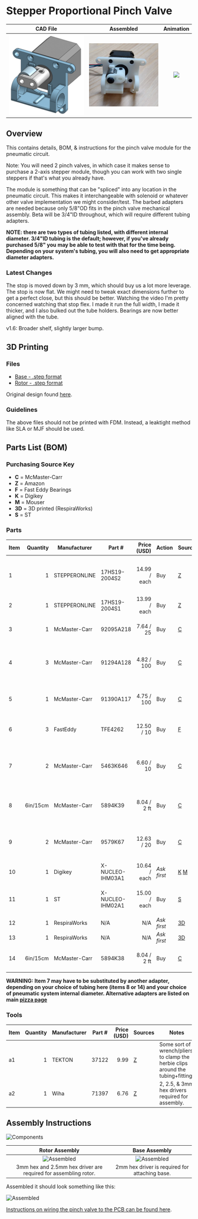 # Stepper Proportional Pinch Valve

  CAD File         |  Assembled         |Animation           
:------------------:|:-----------------:|:-------------------------:
![](assets/rendering_1_6.png)  |  ![](assets/assembled.png)  |  ![](assets/animation.gif)

## Overview

This contains details, BOM, & instructions for the pinch valve module for the pneumatic circuit. 

Note: You will need 2 pinch valves, in which case it makes sense to purchase a 2-axis stepper module, though you can work with two single steppers if that's what you already have. 

The module is something that can be "spliced" into any location in the pneumatic circuit.
This makes it interchangeable with solenoid or whatever other valve implementation we might consider/test.
The barbed adapters are needed because only 5/8"OD fits in the pinch valve mechanical assembly.
Beta will be 3/4"ID throughout, which will require different tubing adapters.

**NOTE: there are two types of tubing listed, with different internal diameter. 3/4"ID tubing is the default; however, if you've already purchased 5/8" you may be able to test with that for the time being. Depending on your system's tubing, you will also need to get appropriate diameter adapters.** 

### Latest Changes

The stop is moved down by 3 mm, which should buy us a lot more leverage.
The stop is now flat. We might need to tweak exact dimensions further to get a perfect close, but this should be better.
Watching the video I'm pretty concerned watching that stop flex. I made it run the full width, I made it thicker, and I also bulked out the tube holders.
Bearings are now better aligned with the tube.

v1.6: Broader shelf, slightly larger bump.

## 3D Printing

### Files 

- [Base - .step format](assets/exhaust%20pinch%20valve%201.6%20-%20base.step)
- [Rotor - .step format](assets/exhaust%20pinch%20valve%201.6%20-%20rotor.step)

Original design found
[here](https://cad.onshape.com/documents/3fe0c1f79c482144c267173d/w/2ad1c08071a25185f9c78c68/e/03a49465e4e026f9f102d0af).

### Guidelines

The above files should not be printed with FDM. Instead, a leaktight method like SLA or MJF should be used.

## Parts List (BOM)

### Purchasing Source Key

* **C**  = McMaster-Carr
* **Z**  = Amazon
* **F**  = Fast Eddy Bearings
* **K**  = Digikey
* **M**  = Mouser
* **3D** = 3D printed (RespiraWorks)
* **S**  = ST

### Parts 

| Item | Quantity | Manufacturer  | Part #              | Price (USD)     | Action     | Sources            | Notes |
| ------ |---------:| ------------- | ------------------- | ------------:| ------------ |--------------------| ----- |
| 1      |        1 | STEPPERONLINE | 17HS19-2004S2       |14.99 / each  | Buy          | [Z][1amzn]         | Stepper motor. Make sure to get one with the full-cut D-shaft. |
| 2      |        1 | STEPPERONLINE | 17HS19-2004S1       |13.99 / each  | Buy          | [Z][2amzn]         | **alternative to 1** Stepper motor.  |
| 3      |        1 | McMaster-Carr | 92095A218           |   7.64 / 25  | Buy          | [C][3mcmc]         | M5x30mm button head. Axle for bearing. |
| 4      |        3 | McMaster-Carr | 91294A128           |  4.82 / 100  | Buy          | [C][4mcmc]         | M3x8mm flat head. Attaches frame to stepper body |
| 5      |        1 | McMaster-Carr | 91390A117           |  4.75 / 100  | Buy          | [C][5mcmc]         | M5x5mm set screw. Attaches rotor to stepper |
| 6      |        3 | FastEddy      | TFE4262             |  12.50 / 10  | Buy          | [F][6fast]         | 5x16x5 Metal shielded bearings |
| 7      |        2 | McMaster-Carr | 5463K646            |  6.60 / 10   | Buy          | [C][7mcmc]         | Reducer 5/8"ID <-> 1/2"ID, single barb **READ WARNING BELOW**|
| 8      | 6in/15cm | McMaster-Carr | 5894K39             |  8.04 / 2 ft | Buy          | [C][8mcmc]         | Continuous-Flex Soft Tygon PVC Tubing, 1/2" ID, 5/8" OD |
| 9      |        2 | McMaster-Carr | 9579K67             |  12.63 / 20  | Buy          | [C][9mcmc]         | Easy-Install Double Snap-Grip Clamps, 1/2" to 19/32" ID |
| 10     |        1 | Digikey       | X-NUCLEO-IHM03A1    | 10.64 / each | *Ask first*  | [K][10key] [M][10mr] | Stepper driver dev board |
| 11     |        1 | ST            | X-NUCLEO-IHM02A1    | 15.00 / each | Buy          | [S][11st]    | **ALT for item 10:** Two-axis stepper driver dev board |
| 12     |        1 | RespiraWorks  | N/A                 |       N/A    | *Ask first*  | [3D][123d]         | BASE - 3D printed |
| 13     |        1 | RespiraWorks  | N/A                 |       N/A    | *Ask first*  | [3D][123d]         | ROTOR - 3D printed |
| 14     | 6in/15cm | McMaster-Carr | 5894K38             |  8.04 / 2 ft | Buy          | [C][14mcmc]        | **alternative to 8**, tubing 3/8" ID, 5/8" OD |

**WARNING: Item 7 may have to be substituted by another adapter, depending on your choice of tubing here (items 8 or 14) and your choice of pneumatic system internal diameter. Alternative adapters are listed on main [pizza page](../../4_Prototype_Assembly/Alpha_Build_Instructions/pizza_build.md)**

[1amzn]:   https://www.amazon.com/dp/B07Z1J8JWH
[2amzn]:   https://www.amazon.com/gp/product/B00PNEQKC0
[3mcmc]:   https://www.mcmaster.com/92095A218
[4mcmc]:   https://www.mcmaster.com/91294A128
[5mcmc]:   https://www.mcmaster.com/91390A117
[6fast]:   https://www.fasteddybearings.com/5x16x5-metal-shielded-bearing-625-zz-10-units/
[7mcmc]:   https://www.mcmaster.com/5463K646
[8mcmc]:   https://www.mcmaster.com/5894K39
[9mcmc]:   https://www.mcmaster.com/9579K67
[10key]:    https://www.digikey.com/short/z442qt
[10mr]:     https://www.mouser.com/ProductDetail/511-X-NUCLEO-IHM03A1
[11st]:    https://www.st.com/en/ecosystems/x-nucleo-ihm02a1.html#sample-and-buy
[123d]:    https://github.com/RespiraWorks/SystemDesign/blob/grace-pinch-valve-updates/2_Research_&_Development/Project-Pinch_Valve/README.md#exported-step-files
[14mcmc]:  https://www.mcmaster.com/5894K38

### Tools

| Item | Quantity | Manufacturer  | Part #      | Price (USD) | Sources         | Notes |
| ---- |---------:| ------------- | ----------- | ----------:|-----------------| ----- |
| a1   |        1 | TEKTON        | 37122       |       9.99 | [Z][a1amzn]      | Some sort of wrench/pliers, to clamp the herbie clips around the tubing+fitting. |
| a2   |        1 | Wiha          | 71397       |       6.76 | [Z][a2amzn]      | 2, 2.5, & 3mm hex drivers required for assembly.  |

[a1amzn]:   https://www.amazon.com/TEKTON-2-Inch-Joint-Pliers-37122/dp/B00KLY1FAY
[a2amzn]:   https://www.amazon.com/Wiha-71397-Metric-Insert-6-Piece/dp/B0084B7S70/ref=sr_1_4?dchild=1&keywords=3mm+hex&qid=1590347774&sr=8-4

## Assembly Instructions

![Components](assets/pinch-valve-components.jpg)

Rotor Assembly                     |  Base Assembly           |   
:---------------------------------:|:-------------------------: 
![Assembled](assets/pinch-assembling1.jpg)|  ![Assembled](assets/pinch-assembling2.jpg)  
3mm hex and 2.5mm hex driver are required for assembling rotor.|  2mm hex driver is required for attaching base.

Assembled it should look something like this:

![Assembled](assets/pinch-valve-assembled.jpg)

[Instructions on wiring the pinch valve to the PCB can be found here](https://github.com/RespiraWorks/pcbreathe).
